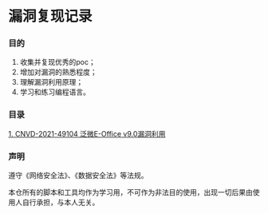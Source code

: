 # 漏洞复现记录



### 目的

1. 收集并复现优秀的poc；
2. 增加对漏洞的熟悉程度；
3. 理解漏洞利用原理；
4. 学习和练习编程语言。

### 目录

[1. CNVD-2021-49104 泛微E-Office v9.0漏洞利用](./Eoffice9_golang)

### 声明

遵守《网络安全法》、《数据安全法》等法规。

本仓所有的脚本和工具均作为学习用，不可作为非法目的使用，出现一切后果由使用人自行承担，与本人无关。

